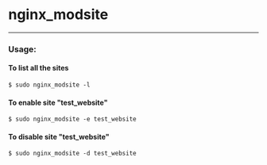 # nginx_modsite
---
### Usage:

#### To list all the sites
    $ sudo nginx_modsite -l

#### To enable site "test_website"
    $ sudo nginx_modsite -e test_website

#### To disable site "test_website"
    $ sudo nginx_modsite -d test_website
  